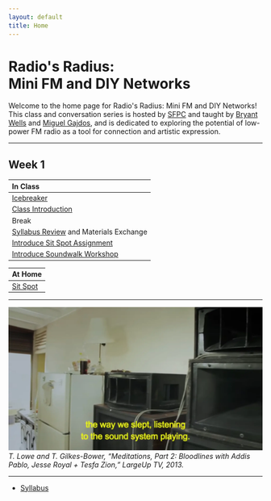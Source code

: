 ```yaml
---
layout: default
title: Home
---
```


# Radio's Radius: <br>Mini FM and DIY Networks

Welcome to the home page for Radio's Radius: Mini FM and DIY Networks! This class and conversation series is hosted by [SFPC](https://sfpc.study/) and taught by [Bryant Wells]() and [Miguel Gajdos](), and is dedicated to exploring the potential of low-power FM radio as a tool for connection and artistic expression.

---

## Week 1

| In Class |
| :--- |
| [Icebreaker]() |
| [Class Introduction](https://docs.google.com/presentation/d/11KezbYaHCQYjqxvn0Nppfzkjcjn0nWuvV7rv7OZuywU/edit?slide=id.g327ebcdbed1_0_4#slide=id.g327ebcdbed1_0_4) |
| Break |
| [Syllabus Review](/syllabus.html) and  Materials Exchange |
| [Introduce Sit Spot Assignment](/sit-spot.html) |
| [Introduce Soundwalk Workshop](/sound-walk.html) |

| At Home |
| :--- |
| [Sit Spot](/sit-spot.html) |

---

![Meditations](/media/meditations.webp)
*T. Lowe and T. Gilkes-Bower, “Meditations, Part 2: Bloodlines with Addis Pablo, Jesse Royal + Tesfa Zion,” LargeUp TV, 2013.*

---

- [Syllabus](/syllabus.html)

